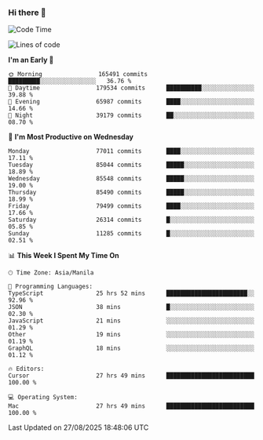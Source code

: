 ### Hi there 👋

<!--START_SECTION:waka-->
![Code Time](http://img.shields.io/badge/Code%20Time-6%2C228%20hrs%2022%20mins-blue)

![Lines of code](https://img.shields.io/badge/From%20Hello%20World%20I%27ve%20Written-146.6%20million%20lines%20of%20code-blue)

**I'm an Early 🐤** 

```text
🌞 Morning                165491 commits      █████████░░░░░░░░░░░░░░░░   36.76 % 
🌆 Daytime                179534 commits      ██████████░░░░░░░░░░░░░░░   39.88 % 
🌃 Evening                65987 commits       ████░░░░░░░░░░░░░░░░░░░░░   14.66 % 
🌙 Night                  39179 commits       ██░░░░░░░░░░░░░░░░░░░░░░░   08.70 % 
```
📅 **I'm Most Productive on Wednesday** 

```text
Monday                   77011 commits       ████░░░░░░░░░░░░░░░░░░░░░   17.11 % 
Tuesday                  85044 commits       █████░░░░░░░░░░░░░░░░░░░░   18.89 % 
Wednesday                85548 commits       █████░░░░░░░░░░░░░░░░░░░░   19.00 % 
Thursday                 85490 commits       █████░░░░░░░░░░░░░░░░░░░░   18.99 % 
Friday                   79499 commits       ████░░░░░░░░░░░░░░░░░░░░░   17.66 % 
Saturday                 26314 commits       █░░░░░░░░░░░░░░░░░░░░░░░░   05.85 % 
Sunday                   11285 commits       █░░░░░░░░░░░░░░░░░░░░░░░░   02.51 % 
```


📊 **This Week I Spent My Time On** 

```text
🕑︎ Time Zone: Asia/Manila

💬 Programming Languages: 
TypeScript               25 hrs 52 mins      ███████████████████████░░   92.96 % 
JSON                     38 mins             █░░░░░░░░░░░░░░░░░░░░░░░░   02.30 % 
JavaScript               21 mins             ░░░░░░░░░░░░░░░░░░░░░░░░░   01.29 % 
Other                    19 mins             ░░░░░░░░░░░░░░░░░░░░░░░░░   01.19 % 
GraphQL                  18 mins             ░░░░░░░░░░░░░░░░░░░░░░░░░   01.12 % 

🔥 Editors: 
Cursor                   27 hrs 49 mins      █████████████████████████   100.00 % 

💻 Operating System: 
Mac                      27 hrs 49 mins      █████████████████████████   100.00 % 
```


 Last Updated on 27/08/2025 18:48:06 UTC
<!--END_SECTION:waka-->


<!--
**rad182/rad182** is a ✨ _special_ ✨ repository because its `README.md` (this file) appears on your GitHub profile.

Here are some ideas to get you started:

- 🔭 I’m currently working on ...
- 🌱 I’m currently learning ...
- 👯 I’m looking to collaborate on ...
- 🤔 I’m looking for help with ...
- 💬 Ask me about ...
- 📫 How to reach me: ...
- 😄 Pronouns: ...
- ⚡ Fun fact: ...
-->
